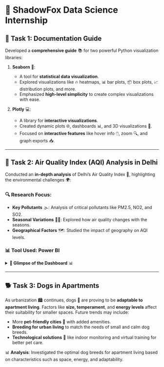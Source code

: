 # 🦊 **ShadowFox Data Science Internship**

## 📝 **Task 1: Documentation Guide**

Developed a **comprehensive guide** 📚 for two powerful Python visualization libraries:

1. **Seaborn** 🎨: 
   - A tool for **statistical data visualization**.
   - Explored visualizations like 🔥 heatmaps, 📊 bar plots, 📦 box plots, 📈 distribution plots, and more.
   - Emphasized **high-level simplicity** to create complex visualizations with ease.

2. **Plotly** 💻: 
   - A library for **interactive visualizations**.
   - Created dynamic plots 🌐, dashboards 📊, and 3D visualizations 🎢.
   - Focused on **interactive features** like hover info 🖱️, zoom 🔍, and graph exports 📥.

---

## 🍃 **Task 2: Air Quality Index (AQI) Analysis in Delhi**

Conducted an **in-depth analysis** of Delhi’s Air Quality Index 🌆, highlighting the environmental challenges 🌍:

### 🔍 **Research Focus:**
- **Key Pollutants** 🌫️: Analysis of critical pollutants like PM2.5, NO2, and SO2.
- **Seasonal Variations** 🍂🌸: Explored how air quality changes with the seasons.
- **Geographical Factors** 🗺️: Studied the impact of geography on AQI levels.

### 📊 **Tool Used**: Power BI

<details close><summary><b>🌟 Glimpse of the Dashboard</b> 📊</summary>

<div style="display: flex;">
    <div style="flex: 1;">
        <h5>💻 Overview</h5>
        <img src="https://github.com/Anidipta/ShadowFox/blob/main/Task%202/overview.png" alt="Image 2">
    </div>
</div>

<div style="display: flex;">
    <div style="flex: 1;">
        <img src="https://github.com/Anidipta/ShadowFox/blob/main/Task%202/P1.png" alt="Image 2">
    </div>
</div>

<div style="display: flex;">
    <div style="flex: 1;">
        <img src="https://github.com/Anidipta/ShadowFox/blob/main/Task%202/P2.png" alt="Image 2">
    </div>
</div>

<div style="display: flex;">
    <div style="flex: 1;">
        <img src="https://github.com/Anidipta/ShadowFox/blob/main/Task%202/P3.png" alt="Image 2">
    </div>
</div>

</details>

---

## 🐕 **Task 3: Dogs in Apartments**

As urbanization 🏙️ continues, dogs 🐶 are proving to be **adaptable to apartment living**. Factors like **size, temperament**, and **energy levels** affect their suitability for smaller spaces. Future trends may include:

- More **pet-friendly cities** 🌆 with added amenities.
- **Breeding for urban living** to match the needs of small and calm dog breeds.
- **Technological solutions** 📱 like indoor monitoring and virtual training for better pet care.

📊 **Analysis**: Investigated the optimal dog breeds for apartment living based on characteristics such as space, energy, and adaptability.

